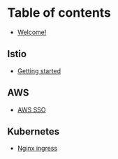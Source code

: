 # Table of contents

* [Welcome!](README.md)

## Istio

* [Getting started](istio/getting-started.md)

## AWS

* [AWS SSO](aws/aws-sso.md)

## Kubernetes

* [Nginx ingress](kubernetes/nginx-ingress.md)
